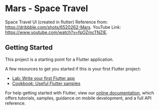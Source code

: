 # Mars - Space Travel

Space Travel UI (created in flutter) Reference from: https://dribbble.com/shots/6520262-Mars.
YouTube Link: https://www.youtube.com/watch?v=fpOZmcTNZIE.

## Getting Started

This project is a starting point for a Flutter application.

A few resources to get you started if this is your first Flutter project:

- [Lab: Write your first Flutter app](https://flutter.dev/docs/get-started/codelab)
- [Cookbook: Useful Flutter samples](https://flutter.dev/docs/cookbook)

For help getting started with Flutter, view our
[online documentation](https://flutter.dev/docs), which offers tutorials,
samples, guidance on mobile development, and a full API reference.
